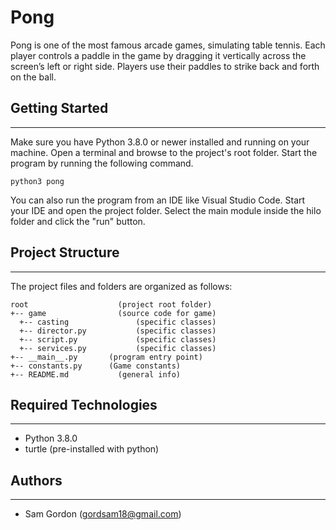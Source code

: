 # Pong
Pong is one of the most famous arcade games, simulating table tennis. Each player controls a paddle in the game by dragging it vertically across the screen’s left or right side. Players use their paddles to strike back and forth on the ball.

## Getting Started 
---
Make sure you have Python 3.8.0 or newer installed and running on your machine. Open a terminal and 
browse to the project's root folder. Start the program by running the following command.
```
python3 pong
```
You can also run the program from an IDE like Visual Studio Code. Start your IDE and open the 
project folder. Select the main module inside the hilo folder and click the "run" button.

## Project Structure
---
The project files and folders are organized as follows:
```
root                    (project root folder)
+-- game                (source code for game)
  +-- casting               (specific classes)
  +-- director.py           (specific classes)
  +-- script.py             (specific classes)
  +-- services.py           (specific classes)
+-- __main__.py       (program entry point)
+-- constants.py      (Game constants)
+-- README.md           (general info)
```

## Required Technologies
---
* Python 3.8.0
* turtle (pre-installed with python)

## Authors
---
* Sam Gordon (gordsam18@gmail.com)